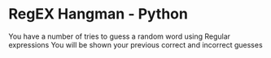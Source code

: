 # RegEX Hangman - Python

You have a number of tries to guess a random word using Regular expressions
You will be shown your previous correct and incorrect guesses
